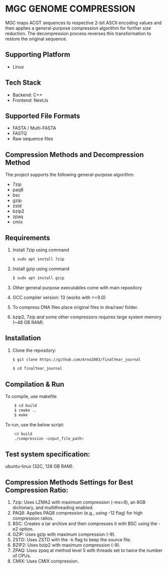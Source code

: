 #  MGC GENOME COMPRESSION
MGC maps ACGT sequences to respective 2-bit ASCII encoding values and then applies a general-purpose compression algorithm for further size reduction. The decompression process reverses this transformation to restore the original sequence.

## Supporting Platform

- Linux

## Tech Stack

- Backend: C++
- Frontend: NextJs


## Supported File Formats

- FASTA / Multi-FASTA
- FASTQ
- Raw sequence files

## Compression Methods and Decompression Method

The project supports the following general-purpose algorithm:

- 7zip
- paq8
- bsc
- gzip
- zstd
- bzip2
- zpaq
- cmix



## Requirements
1. Install 7zip using command
    ```sh
    $ sudo apt install 7zip
    ```
2. Install gzip using command
    ```sh
    $ sudo apt install gzip
    ```
3. Other general purpose executables come with main repository

4. GCC compiler version: 13 (works with >=9.0)

5. To compress DNA files place original files in dna/raw/ folder.

6. bzip2, 7zip and some other compressors requires large system memory (~48 GB RAM).


## Installation

1. Clone the repository:
    ```sh
   $ git clone https://github.com/Arno2003/finalYear_journal

   $ cd finalYear_journal
    ```



## Compilation & Run

To compile, use makefile

```sh
    $ cd build
    $ cmake ..
    $ make
```

To run, use the below script:

```bash
    cd build
    ./compression <input_file_path>
```



    
## Test system specification:

ubuntu-linux (32C, 128 GB RAM). 

## Compression Methods Settings for Best Compression Ratio:
1. 7zip: Uses LZMA2 with maximum compression (-mx=9), an 8GB dictionary, and multithreading enabled.
2. PAQ8: Applies PAQ8 compression (e.g., using -12 flag) for high compression ratios.
3. BSC: Creates a tar archive and then compresses it with BSC using the -e2 option.
4. GZIP: Uses gzip with maximum compression (-9).
5. ZSTD: Uses ZSTD with the -k flag to keep the source file.
6. BZIP2: Uses bzip2 with maximum compression (-9).
7. ZPAQ: Uses zpaq at method level 5 with threads set to twice the number of CPUs.
8. CMIX: Uses CMIX compression.
